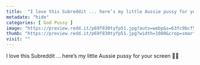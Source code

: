 ```yaml
---
title:  "I love this Subreddit ... here’s my little Aussie pussy for your screen 🥰🧸"
metadate: "hide"
categories: [ God Pussy ]
image: "https://preview.redd.it/p69f830tyfp51.jpg?auto=webp&s=63fc9bcf5638017a5d60ed583bd87419d5be44f9"
thumb: "https://preview.redd.it/p69f830tyfp51.jpg?width=1080&crop=smart&auto=webp&s=d7af35a5546bee78e2bf56af747145958f205c6f"
visit: ""
---
```

I love this Subreddit ... here’s my little Aussie pussy for your screen 🥰🧸
